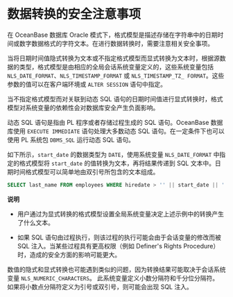 数据转换的安全注意事项 
================================

在 OceanBase 数据库 Oracle 模式下，格式模型是描述存储在字符串中的日期时间或数字数据格式的字符文本。在进行数据转换时，需要注意相关安全事项。

当将日期时间值隐式转换为文本或不指定格式模型而显式转换为文本时，根据源数据的类型，格式模型是由相应的全局会话系统变量定义的，这些系统变量包括 `NLS_DATE_FORMAT`、`NLS_TIMESTAMP_FORMAT` 或 `NLS_TIMESTAMP_TZ_ FORMAT`。这些参数的值可以在客户端环境或 `ALTER SESSION` 语句中指定。

当不指定格式模型而对关联到动态 SQL 语句的日期时间值进行显式转换时，格式模型对系统变量的依赖性会对数据库安全产生负面影响。

动态 SQL 语句是指由 PL 程序或者存储过程生成的 SQL 语句。OceanBase 数据库使用 `EXECUTE IMMEDIATE` 语句处理大多数动态 SQL 语句。在一定条件下也可以使用 PL 系统包 `DBMS_SQL` 运行动态 SQL 语句。

如下所示，`start_date` 的数据类型为 `DATE`，使用系统变量 `NLS_DATE_FORMAT` 中指定的格式模型将 `start_date` 的值转换为文本，再将结果传递到 SQL 文本中。日期时间格式模型可以简单地由双引号所包含的文本组成。

```sql
SELECT last_name FROM employees WHERE hiredate > '' || start_date || '';
```


**说明**



* 用户通过为显式转换的格式模型设置全局系统变量决定上述示例中的转换产生了什么文本。

  

* 如果 SQL 语句由过程执行，则该过程的执行可能会由于会话变量的修改而被 SQL 注入。当某些过程具有更高权限（例如 Definer's Rights Procedure）时，造成的安全方面的影响可能更大。

  




数值的隐式和显式转换也可能遇到类似的问题，因为转换结果可能取决于会话系统变量 `NLS_NUMERIC_CHARACTERS`。 此系统变量定义小数分隔符和千分位分隔符。 如果将小数点分隔符定义为引号或双引号，则可能会出现 SQL 注入。
